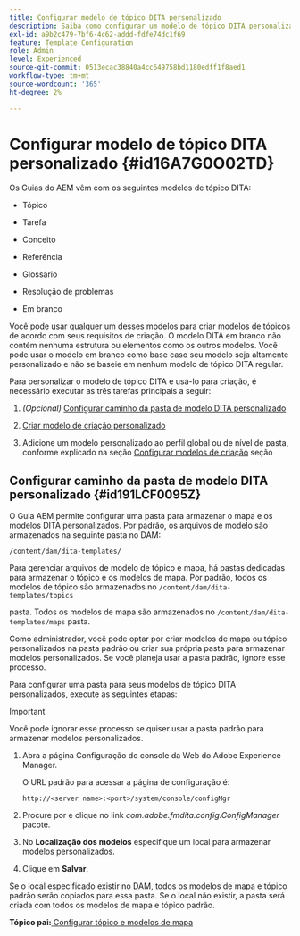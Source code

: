 ```yaml
---
title: Configurar modelo de tópico DITA personalizado
description: Saiba como configurar um modelo de tópico DITA personalizado
exl-id: a9b2c479-7bf6-4c62-addd-fdfe74dc1f69
feature: Template Configuration
role: Admin
level: Experienced
source-git-commit: 0513ecac38840a4cc649758bd1180edff1f8aed1
workflow-type: tm+mt
source-wordcount: '365'
ht-degree: 2%

---
```


# Configurar modelo de tópico DITA personalizado {#id16A7G0O02TD}

Os Guias do AEM vêm com os seguintes modelos de tópico DITA:

- Tópico

- Tarefa

- Conceito

- Referência

- Glossário

- Resolução de problemas

- Em branco


Você pode usar qualquer um desses modelos para criar modelos de tópicos de acordo com seus requisitos de criação. O modelo DITA em branco não contém nenhuma estrutura ou elementos como os outros modelos. Você pode usar o modelo em branco como base caso seu modelo seja altamente personalizado e não se baseie em nenhum modelo de tópico DITA regular.

Para personalizar o modelo de tópico DITA e usá-lo para criação, é necessário executar as três tarefas principais a seguir:

1. *\(Opcional\)* [Configurar caminho da pasta de modelo DITA personalizado](#id191LCF0095Z)

1. [Criar modelo de criação personalizado](conf-folder-level.md#id1917D0EG0HJ)

1. Adicione um modelo personalizado ao perfil global ou de nível de pasta, conforme explicado na seção [Configurar modelos de criação](conf-folder-level.md#id1889D0IL0Y4) seção


## Configurar caminho da pasta de modelo DITA personalizado {#id191LCF0095Z}

O Guia AEM permite configurar uma pasta para armazenar o mapa e os modelos DITA personalizados. Por padrão, os arquivos de modelo são armazenados na seguinte pasta no DAM:

`/content/dam/dita-templates/`

Para gerenciar arquivos de modelo de tópico e mapa, há pastas dedicadas para armazenar o tópico e os modelos de mapa. Por padrão, todos os modelos de tópico são armazenados no `/content/dam/dita-templates/topics`

pasta. Todos os modelos de mapa são armazenados no `/content/dam/dita-templates/maps` pasta.

Como administrador, você pode optar por criar modelos de mapa ou tópico personalizados na pasta padrão ou criar sua própria pasta para armazenar modelos personalizados. Se você planeja usar a pasta padrão, ignore esse processo.

Para configurar uma pasta para seus modelos de tópico DITA personalizados, execute as seguintes etapas:

>[!IMPORTANT]
>
> Você pode ignorar esse processo se quiser usar a pasta padrão para armazenar modelos personalizados.

1. Abra a página Configuração do console da Web do Adobe Experience Manager.

   O URL padrão para acessar a página de configuração é:

   ```http
   http://<server name>:<port>/system/console/configMgr
   ```

1. Procure por e clique no link *com.adobe.fmdita.config.ConfigManager* pacote.

1. No **Localização dos modelos** especifique um local para armazenar modelos personalizados.

1. Clique em **Salvar**.


Se o local especificado existir no DAM, todos os modelos de mapa e tópico padrão serão copiados para essa pasta. Se o local não existir, a pasta será criada com todos os modelos de mapa e tópico padrão.

**Tópico pai:**[ Configurar tópico e modelos de mapa](conf-template-tags.md)

